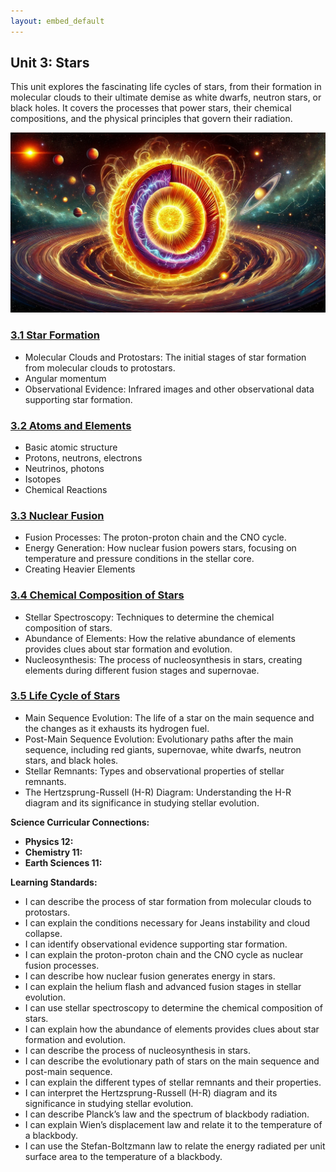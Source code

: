 ```yaml
---
layout: embed_default
---
```


## Unit 3: Stars

This unit explores the fascinating life cycles of stars, from their formation in molecular clouds to their ultimate demise as white dwarfs, neutron stars, or black holes. It covers the processes that power stars, their chemical compositions, and the physical principles that govern their radiation.

![Banner Image](../Unit3/figures/unit3_banner.png)

### [3.1 Star Formation](./md_files/3_1_star_formation.html)
   - Molecular Clouds and Protostars: The initial stages of star formation from molecular clouds to protostars.
   - Angular momentum
   - Observational Evidence: Infrared images and other observational data supporting star formation.

### [3.2 Atoms and Elements](./md_files/3_2_atoms_particles.html)
   - Basic atomic structure
   - Protons, neutrons, electrons
   - Neutrinos, photons
   - Isotopes
   - Chemical Reactions

### [3.3 Nuclear Fusion](./md_files/3_3_nuclear_fusion.html)
   - Fusion Processes: The proton-proton chain and the CNO cycle.
   - Energy Generation: How nuclear fusion powers stars, focusing on temperature and pressure conditions in the stellar core.
   - Creating Heavier Elements

### [3.4 Chemical Composition of Stars](./md_files/3_4_chemical_composition.html)
   - Stellar Spectroscopy: Techniques to determine the chemical composition of stars.
   - Abundance of Elements: How the relative abundance of elements provides clues about star formation and evolution.
   - Nucleosynthesis: The process of nucleosynthesis in stars, creating elements during different fusion stages and supernovae.

### [3.5 Life Cycle of Stars](./md_files/3_5_life_cycle.html)
   - Main Sequence Evolution: The life of a star on the main sequence and the changes as it exhausts its hydrogen fuel.
   - Post-Main Sequence Evolution: Evolutionary paths after the main sequence, including red giants, supernovae, white dwarfs, neutron stars, and black holes.
   - Stellar Remnants: Types and observational properties of stellar remnants.
   - The Hertzsprung-Russell (H-R) Diagram: Understanding the H-R diagram and its significance in studying stellar evolution.

**Science Curricular Connections:**
- **Physics 12:** 
- **Chemistry 11:** 
- **Earth Sciences 11:** 

**Learning Standards:**
- I can describe the process of star formation from molecular clouds to protostars.
- I can explain the conditions necessary for Jeans instability and cloud collapse.
- I can identify observational evidence supporting star formation.
- I can explain the proton-proton chain and the CNO cycle as nuclear fusion processes.
- I can describe how nuclear fusion generates energy in stars.
- I can explain the helium flash and advanced fusion stages in stellar evolution.
- I can use stellar spectroscopy to determine the chemical composition of stars.
- I can explain how the abundance of elements provides clues about star formation and evolution.
- I can describe the process of nucleosynthesis in stars.
- I can describe the evolutionary path of stars on the main sequence and post-main sequence.
- I can explain the different types of stellar remnants and their properties.
- I can interpret the Hertzsprung-Russell (H-R) diagram and its significance in studying stellar evolution.
- I can describe Planck’s law and the spectrum of blackbody radiation.
- I can explain Wien’s displacement law and relate it to the temperature of a blackbody.
- I can use the Stefan-Boltzmann law to relate the energy radiated per unit surface area to the temperature of a blackbody.
